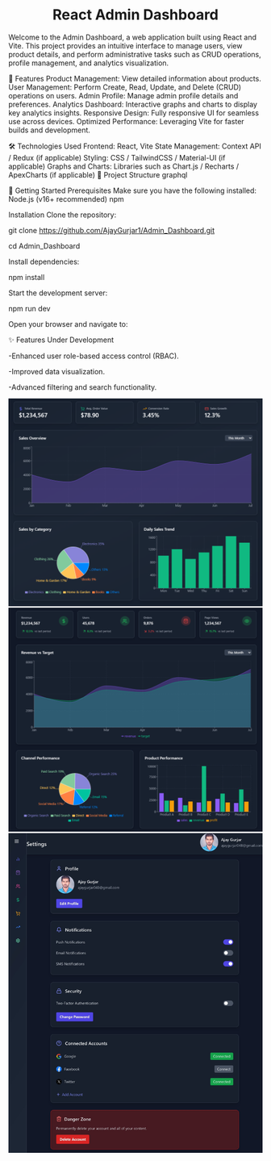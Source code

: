 <h1 align="center">React Admin Dashboard</h1>

Welcome to the Admin Dashboard, a web application built using React and Vite. This project provides an intuitive interface to manage users, view product details, and perform administrative tasks such as CRUD operations, profile management, and analytics visualization.

🚀 Features
Product Management: View detailed information about products.
User Management: Perform Create, Read, Update, and Delete (CRUD) operations on users.
Admin Profile: Manage admin profile details and preferences.
Analytics Dashboard: Interactive graphs and charts to display key analytics insights.
Responsive Design: Fully responsive UI for seamless use across devices.
Optimized Performance: Leveraging Vite for faster builds and development.

🛠️ Technologies Used
Frontend: React, Vite
State Management: Context API / Redux (if applicable)
Styling: CSS / TailwindCSS / Material-UI (if applicable)
Graphs and Charts: Libraries such as Chart.js / Recharts / ApexCharts (if applicable)
📂 Project Structure
graphql

🚀 Getting Started
Prerequisites
Make sure you have the following installed:
Node.js (v16+ recommended)
npm

Installation
Clone the repository: 

git clone https://github.com/AjayGurjar1/Admin_Dashboard.git

cd Admin_Dashboard

Install dependencies:

npm install

Start the development server:

npm run dev

Open your browser and navigate to:

✨ Features Under Development

-Enhanced user role-based access control (RBAC).

-Improved data visualization.

-Advanced filtering and search functionality.

![Demo App](/public/screenshot-for-readme-1.png)
![Demo App](/public/screenshot-for-readme-2.png)
![Demo App](/public/screenshot-for-readme-3.jpg)
